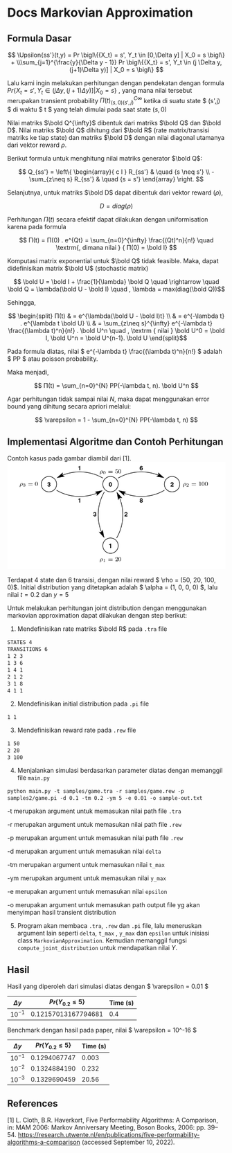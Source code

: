 # Docs Markovian Approximation

## Formula Dasar

$$ \Upsilon{ss'}(t,y) = Pr \bigl\{{X_t} = s', Y_t \in [0,\Delta y] | X_0 = s \bigl\} + \\\sum_{j=1}^{\frac{y}{\Delta y - 1}} Pr \bigl\{{X_t} = s', Y_t \in (j \Delta y, (j+1)\Delta y)] | X_0 = s \bigl\}  $$

Lalu kami ingin melakukan perhitungan dengan pendekatan dengan formula $Pr \bigl\{{X_t} = s', Y_t \in (j \Delta y, (j+1)\Delta y)] | X_0 = s \bigl\}$ , yang mana nilai tersebut merupakan transient probability $Π(t)_{(s,0)(s',j)}^{C{\infty}}$ ketika di suatu state $ (s',j) $ di waktu $ t $ yang telah dimulai pada saat state $(s, 0)$ 

Nilai matriks $\bold Q^{\infty}$ dibentuk dari matriks $\bold Q$ dan $\bold D$.  Nilai matriks $\bold Q$ dihitung dari $\bold R$ (rate matrix/transisi matriks ke tiap state) dan matriks $\bold D$ dengan nilai diagonal utamanya dari vektor reward $\rho$.

Berikut formula untuk menghitung nilai matriks generator $\bold Q$:

$$ Q_{ss'} = \left\{ 
  \begin{array}{ c l }
    R_{ss'}                 & \quad {s \neq s'} \\
    -\sum_{z\neq s} R_{ss'} & \quad {s = s'}
  \end{array}
\right. $$

Selanjutnya, untuk matriks $\bold D$ dapat dibentuk dari vektor reward ($\rho$), 

$$ D = diag(\rho) $$

Perhitungan $Π(t)$ secara efektif dapat dilakukan dengan uniformisation karena pada formula


$$ Π(t) = Π(0) . e^{Qt} = \sum_{n=0}^{\infty} \frac{(Qt)^n}{n!}  \quad  \textrm{, dimana nilai } { Π(0) = \bold I} $$

Komputasi matrix exponential untuk $\bold Q$ tidak feasible. Maka, dapat didefinisikan matrix $\bold U$ (stochastic matrix)

$$ \bold U = \bold I + \frac{1}{\lambda} \bold Q \quad \rightarrow \quad \bold Q = \lambda(\bold U - \bold I) \quad , \lambda = max(diag(\bold Q))$$

Sehingga,

$$ \begin{split}
    Π(t) & = e^{\lambda(\bold U - \bold I)t} \\
         & = e^{-\lambda t} . e^{\lambda t \bold U} \\
        & = \sum_{z\neq s}^{\infty}  e^{-\lambda t} \frac{(\lambda t)^n}{n!} . \bold U^n \quad , \textrm { nilai } \bold U^0 = \bold I, \bold U^n = \bold U^{n-1}. \bold U
\end{split}$$

Pada formula diatas, nilai $ e^{-\lambda t} \frac{(\lambda t)^n}{n!} $ adalah $ PP $ atau poisson probability. 

Maka menjadi,

$$
    Π(t) = \sum_{n=0}^{N} PP(-\lambda t, n). \bold U^n
$$

Agar perhitungan tidak sampai nilai $N$, maka dapat menggunakan error bound yang dihitung secara apriori melalui:

$$
\varepsilon = 1 - \sum_{n=0}^{N} PP(-\lambda t, n)
$$


## Implementasi Algoritme dan Contoh Perhitungan

Contoh kasus pada gambar diambil dari [1]. 
![Four state mrm](/images/four-state-mrm.png)

Terdapat 4 state dan 6 transisi, dengan nilai reward $ \rho = (50, 20, 100, 0)$. Initial distribution yang ditetapkan adalah $ \alpha = (1, 0, 0, 0) $, lalu nilai $t=0.2$ dan $y=5$


Untuk melakukan perhitungan joint distribution dengan menggunakan markovian approximation dapat dilakukan dengan step berikut:

1. Mendefinisikan rate matriks $\bold R$ pada `.tra` file

```
STATES 4
TRANSITIONS 6
1 2 3
1 3 6
1 4 1
2 1 2
3 1 8
4 1 1
```

2. Mendefinisikan initial distribution pada `.pi` file

```
1 1
```

3. Mendefinisikan reward rate pada `.rew` file

```
1 50
2 20
3 100
```

4. Menjalankan simulasi berdasarkan parameter diatas dengan memanggil file `main.py`

```
python main.py -t samples/game.tra -r samples/game.rew -p samples2/game.pi -d 0.1 -tm 0.2 -ym 5 -e 0.01 -o sample-out.txt
```

-t  merupakan argument untuk memasukan nilai path file `.tra` 

-r  merupakan argument untuk memasukan nilai path file `.rew` 

-p  merupakan argument untuk memasukan nilai path file `.rew` 

-d merupakan argument untuk memasukan nilai `delta`

-tm merupakan argument untuk memasukan nilai `t_max`

-ym merupakan argument untuk memasukan nilai `y_max`

-e  merupakan argument untuk memasukan nilai `epsilon`

-o  merupakan argument untuk memasukan path output file yg akan menyimpan hasil transient distribution


5. Program akan membaca  `.tra`, `.rew` dan `.pi` file, lalu meneruskan argument lain seperti `delta`, `t_max` , `y_max` dan `epsilon` untuk inisiasi class `MarkovianApproximation`. Kemudian memanggil fungsi `compute_joint_distribution` untuk mendapatkan nilai $\Upsilon$. 


## Hasil

Hasil yang diperoleh dari simulasi diatas dengan $ \varepsilon = 0.01 $

| $\Delta y$      | $Pr \bigl\{{ Y_{0.2} \leq 5 }\}$ | Time (s)    |
| --------------- | -------------------------------- |------------ |
| $10^{-1}$       | 0.12157013167794681              | 0.4         |


Benchmark dengan hasil pada paper, nilai $ \varepsilon = 10^-16 $


| $\Delta y$      | $Pr \bigl\{{ Y_{0.2} \leq 5 }\}$ | Time (s)    |
| --------------- | -------------------------------- |------------ |
| $10^{-1}$       | 0.1294067747                     | 0.003       |
| $10^{-2}$       | 0.1324884190                     | 0.232       |
| $10^{-3}$       | 0.1329690459                     | 20.56       |


## References

[1] L. Cloth, B.R. Haverkort, Five Performability Algorithms: A Comparison, in: MAM 2006: Markov Anniversary Meeting, Boson Books, 2006: pp. 39–54. https://research.utwente.nl/en/publications/five-performability-algorithms-a-comparison (accessed September 10, 2022).
